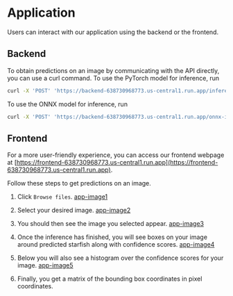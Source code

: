 # Application

Users can interact with our application using the backend or the frontend.

## Backend
To obtain predictions on an image by communicating with the API directly, you can use a curl command. To use the PyTorch model for inference, run
```bash
curl -X 'POST' 'https://backend-638730968773.us-central1.run.app/inference/' -H 'accept: application/json' -H 'Content-Type: multipart/form-data' -F 'data=@PATH_TO_IMAGE;type=image/jpeg'
```
To use the ONNX model for inference, run
```bash
curl -X 'POST' 'https://backend-638730968773.us-central1.run.app/onnx-inference/' -H 'accept: application/json' -H 'Content-Type: multipart/form-data' -F 'data=@PATH_TO_IMAGE;type=image/jpeg'
```

## Frontend
For a more user-friendly experience, you can access our frontend webpage at [https://frontend-638730968773.us-central1.run.app](https://frontend-638730968773.us-central1.run.app).

Follow these steps to get predictions on an image.

1. Click `Browse files`.
[app-image1](figures/app-image1.png)

2. Select your desired image. 
[app-image2](figures/app-image2.png)

3. You should then see the image you selected appear.
[app-image3](figures/app-image3.png)

4. Once the inference has finished, you will see boxes on your image around predicted starfish along with confidence scores.
[app-image4](figures/app-image4.png)


5. Below you will also see a histogram over the confidence scores for your image.
[app-image5](figures/app-image5.png)


6. Finally, you get a matrix of the bounding box coordinates in pixel coordinates.

